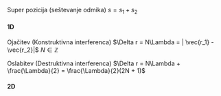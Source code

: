 Super pozicija (seštevanje odmika)
$s = s_1 + s_2$
#### 1D

Ojačitev (Konstruktivna interferenca)
$\Delta r = N\Lambda = | \vec{r_1} - \vec{r_2}|$ 
$N \in \mathbb{Z}$

Oslabitev (Destruktivna interferenca)
$\Delta r = N\Lambda + \frac{\Lambda}{2} = \frac{\Lambda}{2}(2N + 1)$

#### 2D
